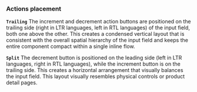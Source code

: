 ### Actions placement

**`Trailing`** The increment and decrement action buttons are positioned on the trailing side (right in LTR languages, left in RTL languages) of the input field, both one above the other. This creates a condensed vertical layout that is consistent with the overall spatial hierarchy of the input field and keeps the entire component compact within a single inline flow.

**`Split`** The decrement button is positioned on the leading side (left in LTR languages, right in RTL languages), while the increment button is on the trailing side. This creates a horizontal arrangement that visually balances the input field. This layout visually resembles physical controls or product detail pages.
